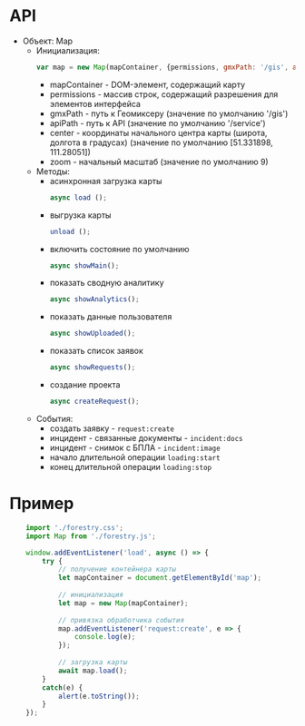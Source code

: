# API
* Объект: Map
  * Инициализация:
	```js
	var map = new Map(mapContainer, {permissions, gmxPath: '/gis', apiPath: '/service', center: [51.331898, 111.28051], zoom: 9});
	```
  	* mapContainer - DOM-элемент, содержащий карту	
  	* permissions - массив строк, содержащий разрешения для элементов интерфейса
  	* gmxPath - путь к Геомиксеру (значение по умолчанию '/gis')
  	* apiPath - путь к API (значение по умолчанию '/service')
  	* center - координаты начального центра карты (широта, долгота в градусах) (значение по умолчанию [51.331898, 111.28051])
  	* zoom - начальный масштаб (значение по умолчанию 9)
  * Методы:
    * асинхронная загрузка карты
		```js
		async load ();
		```
	* выгрузка карты
		```js
		unload ();
		```
	* включить состояние по умолчанию
		```js
		async showMain();
		```
	* показать сводную аналитику	
		```js
		async showAnalytics();
		```
	* показать данные пользователя
		```js
		async showUploaded();
		```
	* показать список заявок
		```js
		async showRequests();
		```
	* создание проекта
		```js
		async createRequest();
		```
  * События:
  	* создать заявку - ``request:create``
  	* инцидент - связанные документы - ``incident:docs``
  	* инцидент - снимок с БПЛА - ``incident:image``
  	* начало длительной операции ``loading:start``
  	* конец длительной операции ``loading:stop``
# Пример
```js
	import './forestry.css';
	import Map from './forestry.js';

	window.addEventListener('load', async () => {
		try {
			// получение контейнера карты
			let mapContainer = document.getElementById('map');
			
			// инициализация
			let map = new Map(mapContainer);
			
			// привязка обработчика события
			map.addEventListener('request:create', e => {
				console.log(e);
			});
			
			// загрузка карты
			await map.load();
		}
		catch(e) {
			alert(e.toString());
		}
	});
```